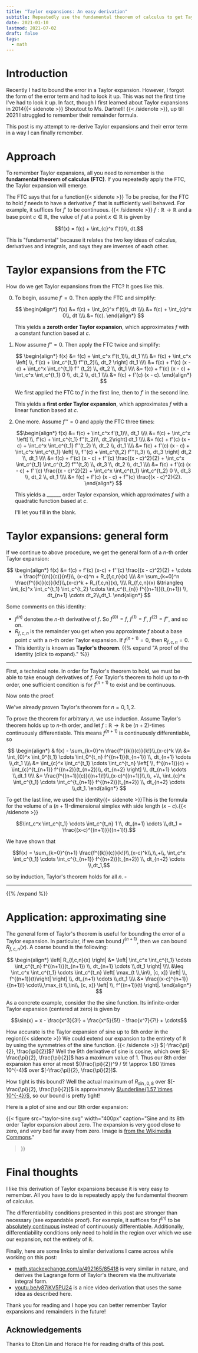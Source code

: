 ```yaml
---
title: "Taylor expansions: An easy derivation"
subtitle: Repeatedly use the fundamental theorem of calculus to get Taylor expansions.
date: 2021-01-10
lastmod: 2021-07-02
draft: false
tags:
  - math
---
```


# Introduction

Recently I had to bound the error in a Taylor expansion.
However, I forgot the form of the error term and had to look it up.
This was not the first time I've had to look it up.
In fact, though I first learned about Taylor expansions in 2014{{< sidenote >}}
    Shoutout to Ms. Dartnell!
{{< /sidenote >}},
up till 2021 I struggled to remember their remainder formula.

This post is my attempt to
re-derive Taylor expansions and their error term
in a way I can finally remember.

# Approach

To remember Taylor expansions, all you need to remember is the **fundamental theorem of calculus (FTC)**. If you repeatedly apply the FTC, the Taylor expansion will emerge.

The FTC says that for a function{{< sidenote >}}
    To be precise,
    for the FTC to hold $f$ needs to have a derivative $f'$
    that is sufficiently well behaved.
    For example,
    it suffices for $f'$ to be continuous.
{{< /sidenote >}}
$f: \mathbb{R} \to \mathbb{R}$
and a base point $c \in \mathbb{R}$,
the value of $f$ at a point $x \in \mathbb{R}$
is given by

$$f(x) = f(c) + \int_{c}^x f'(t)\\, dt.$$

This is "fundamental" because it relates the two key ideas of calculus, derivatives and integrals, and says they are inverses of each other.

# Taylor expansions from the FTC

How do we get Taylor expansions from the FTC? It goes like this.

0. To begin, assume $f' = 0$. Then apply the FTC and simplify:

    $$
    \begin{align*}
    f(x)
    &= f(c) + \int_{c}^x f'(t)\\, dt \\\\
    &= f(c) + \int_{c}^x 0\\, dt \\\\
    &= f(c).
    \end{align*}
    $$

    This yields a **zeroth order Taylor expansion**, which approximates $f$ with a constant function based at $c$.

1. Now assume $f'' = 0$. Then apply the FTC twice and simplify:

    $$
    \begin{align*}
    f(x)
    &= f(c) + \int_c^x f'(t_1)\\, dt_1 \\\\
    &= f(c) + \int_c^x \left[ \\, f'(c) + \int_c^{t_1}  f''(t_2)\\, dt_2 \right] dt_1 \\\\
    &= f(c) + f'(c) (x - c) + \int_c^x \int_c^{t_1} f'' (t_2) \\, dt_2 \\, dt_1 \\\\
    &= f(c) + f'(c) (x - c) + \int_c^x \int_c^{t_1} 0   \\, dt_2 \\, dt_1 \\\\
    &= f(c) + f'(c) (x - c).
    \end{align*}
    $$

    We first applied the FTC to $f$ in the first line, then to $f'$ in the second line.

    This yields a **first order Taylor expansion**, which approximates $f$ with a linear function based at $c$.

2. One more. Assume $f''' = 0$ and apply the FTC three times:

    $$\begin{align*}
    f(x)
    &= f(c) + \int_c^x f'(t_1)\\, dt_1 \\\\
    &= f(c) + \int_c^x \left[ \\, f'(c) + \int_c^{t_1} f''(t_2)\\, dt_2\right] dt_1 \\\\
    &= f(c) + f'(c) (x - c) + \int_c^x \int_c^{t_1} f''(t_2) \\, dt_2 \\, dt_1 \\\\
    &= f(c) + f'(c) (x - c) + \int_c^x \int_c^{t_1} \left[ \\, f''(c) + \int_c^{t_2} f'''(t_3) \\, dt_3 \right] dt_2 \\, dt_1 \\\\
    &= f(c) + f'(c) (x - c) + f''(c) \frac{(x - c)^2}{2} + \int_c^x \int_c^{t_1} \int_c^{t_2} f'''(t_3) \\, dt_3 \\, dt_2 \\, dt_1 \\\\
    &= f(c) + f'(c) (x - c) + f''(c) \frac{(x - c)^2}{2} + \int_c^x \int_c^{t_1} \int_c^{t_2} 0 \\, dt_3 \\, dt_2 \\, dt_1 \\\\
    &= f(c) + f'(c) (x - c) + f''(c) \frac{(x - c)^2}{2}.
    \end{align*}
    $$

    This yields a ______ order Taylor expansion, which approximates $f$ with a quadratic function based at $c$.

    I'll let you fill in the blank.

# Taylor expansions: general form

If we continue to above procedure, we get the general form of a $n$-th order Taylor expansion:

$$
\begin{align*}
f(x) &=  f(c) + f'(c) (x-c) + f''(c) \frac{(x - c)^2}{2} + \cdots + \frac{f^{(n)}(c)}{n!}\\, (x-c)^n + R_{f,c,n}(x) \\\\
&= \sum_{k=0}^n \frac{f^{(k)}(c)}{k!}\\,(x-c)^k + R_{f,c,n}(x), \\\\
R_{f,c,n}(x) &\triangleq \int_{c}^x \int_c^{t_1} \int_c^{t_2} \cdots \int_c^{t_{n}}  f^{(n+1)}(t_{n+1}) \\, dt_{n+1} \cdots dt_2\\,dt_1.
\end{align*}
$$

Some comments on this identity:

- $f^{(n)}$ denotes the $n$-th derivative of $f$. So $f^{(0)} = f$, $f^{(1)} = f'$, $f^{(2)} = f''$, and so on.
- $R_{f,c,n}$ is the remainder you get when you approximate $f$ about a base point $c$ with a $n$-th order Taylor expansion. If $f^{(n + 1)} = 0$, then $R_{f,c,n} = 0$.
- This identity is known as **Taylor's theorem**.
{{% expand "A proof of the identity (click to expand)." %}}
---

First, a technical note. In order for Taylor's theorem to hold, we must be able to take enough derivatives of $f$. For Taylor's theorem to hold up to $n$-th order, one sufficient condition is for $f^{(n + 1)}$ to exist and be continuous.

Now onto the proof.

We've already proven Taylor's theorem for $n = 0, 1, 2$.

To prove the theorem for arbitrary $n$, we use induction. Assume Taylor's theorem holds up to $n$-th order, and let $f: \mathbb{R} \to \mathbb{R}$ be $(n+2)$-times continuously differentiable. This means $f^{(n+1)}$ is continuously differentiable, so

$$
\begin{align*}
& f(x) - \sum_{k=0}^n \frac{f^{(k)}(c)}{k!}\\,(x-c)^k \\\\
&= \int_{0}^x \int_0^{t_1} \cdots \int_0^{t_n}  f^{(n+1)}(t_{n+1}) \\, dt_{n+1} \cdots \\,dt_1 \\\\
&= \int_{c}^x \int_c^{t_1} \cdots \int_c^{t_n} \left[ \\, f^{(n+1)}(c) + \int_{c}^{t_{n+1}} f^{(n+2)}(t_{n+2})\\, dt_{n+2} \right] \\, dt_{n+1} \cdots \\,dt_1 \\\\
&= \frac{f^{(n+1)}(c)}{(n+1)!}\\,(x-c)^{(n+1)}\\,\\, +\\, \int_{c}^x \int_c^{t_1} \cdots \int_c^{t_{n+1}}  f^{(n+2)}(t_{n+2}) \\, dt_{n+2} \cdots \\,dt_1.
\end{align*}
$$

To get the last line,
we used the identity{{< sidenote >}}This is the formula for the volume of a $(n + 1)$-dimensional simplex with side length $(x - c)$.{{< /sidenote >}}

$$\int_c^x \int_c^{t_1} \cdots \int_c^{t_n}  1 \\, dt_{n+1} \cdots \\,dt_1
= \frac{(x-c)^{(n+1)}}{(n+1)!}.$$

We have shown that

$$f(x) = \sum_{k=0}^{n+1} \frac{f^{(k)}(c)}{k!}\\,(x-c)^k\\,\\,+\\, \int_c^x \int_c^{t_1} \cdots \int_c^{t_{n+1}}  f^{(n+2)}(t_{n+2}) \\, dt_{n+2} \cdots \\,dt_1,$$

so by induction, Taylor's theorem holds for all $n$. $\square$

---

{{% /expand %}}

# Application: approximating sine

The general form of Taylor's theorem is useful for bounding the error of a Taylor expansion. In particular, if we can bound $f^{(n + 1)}$, then we can bound $R_{f,c,n}(x)$. A coarse bound is the following:

$$
\begin{align*}
\left| R_{f,c,n}(x) \right|
&= \left| \int_c^x \int_c^{t_1} \cdots \int_c^{t_n}  f^{(n+1)}(t_{n+1}) \\, dt_{n+1} \cdots \\,dt_1 \right| \\\\
&\leq \int_c^x \int_c^{t_1} \cdots \int_c^{t_n} \left[ \max_{t \\,\in\\, [c, x]} \left| \\, f^{(n+1)}(t)\right| \right] \\, dt_{n+1} \cdots \\,dt_1 \\\\
&= \frac{(x-c)^{n+1}}{(n+1)!} \cdot\\,\max_{t \\,\in\\, [c, x]} \left| \\, f^{(n+1)}(t) \right|.
\end{align*}
$$

As a concrete example, consider the the sine function. Its infinite-order Taylor expansion (centered at zero) is given by

$$\sin(x) = x - \frac{x^3}{3!} + \frac{x^5}{5!} - \frac{x^7}{7!} + \cdots$$

How accurate is the Taylor expansion of sine up to 8th order
in the region{{< sidenote >}}
    We could extend our expansion to
    the entirety of $\mathbb{R}$
    by using the symmetries of the sine function.
{{< /sidenote >}}
$[-\frac{\pi}{2}, \frac{\pi}{2}]$?
Well the 9th derivative of sine is cosine, which over $[-\frac{\pi}{2}, \frac{\pi}{2}]$ has a maximum value of $1$. Thus our 8th order expansion has error at most $(\frac{\pi}{2})^9 / 9! \approx 1.60 \times 10^{-4}$ over $[-\frac{\pi}{2}, \frac{\pi}{2}]$.

How tight is this bound?
Well the actual maximum of
$R_{\sin, 0, 8}$
over $[-\frac{\pi}{2}, \frac{\pi}{2}]$
is approximately
[$\underline{1.57 \times 10^{-4}}$](https://www.wolframalpha.com/input/?i=maximize+|sin(x)+-+(x+-+x^3%2F3!+%2B+x^5%2F5!+-+x^7%2F7!)|+over+[-pi%2F2%2C+pi%2F2]),
so our bound is pretty tight!

Here is a plot of sine and our 8th order expansion:

{{<
    figure
    src="taylor-sine.svg"
    width="400px"
    caption="Sine and its 8th order Taylor expansion about zero. The expansion is very good close to zero, and very bad far away from zero. Image is [from the Wikimedia Commons](https://commons.wikimedia.org/w/index.php?curid=825819)."
>}}

# Final thoughts

I like this derivation of Taylor expansions because it is very easy to remember.
All you have to do is repeatedly apply the fundamental theorem of calculus.

The differentiability conditions presented in this post
are stronger than necessary (see expandable proof).
For example, it suffices for $f^{(n)}$ to be
[absolutely continuous](https://en.wikipedia.org/wiki/Absolute_continuity)
instead of continuously differentiable.
Additionally, differentiability conditions only need to hold
in the region over which we use our expansion,
not the entirety of $\mathbb{R}$.

Finally, here are some links to similar derivations I came across
while working on this post:
- [math.stackexchange.com/a/492165/85418](https://math.stackexchange.com/a/492165/85418)
  is very similar in nature,
  and derives the Lagrange form of Taylor's theorem via the multivariate integral form.
- [youtu.be/y87iKV5PU24](https://youtu.be/y87iKV5PU24) is a nice video
  derivation that uses the same idea as described here.

Thank you for reading and I hope you can better remember
Taylor expansions and remainders in the future!

## Acknowledgements

Thanks to Elton Lin and Horace He for reading drafts of this post.
